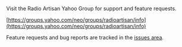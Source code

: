 Visit the Radio Artisan Yahoo Group for support and feature requests.

[https://groups.yahoo.com/neo/groups/radioartisan/info](https://groups.yahoo.com/neo/groups/radioartisan/info)

Feature requests and bug reports are tracked in the [issues area](https://github.com/k3ng/k3ng_rotator_controller/issues).
